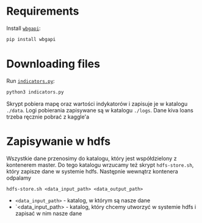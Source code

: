 # Requirements

Install [`wbgapi`](https://pypi.org/project/wbgapi/1.1.2/):

```bash
pip install wbgapi
```

# Downloading files
Run [`indicators.py`](./indicators.py):

```bash
python3 indicators.py
```
Skrypt pobiera mapę oraz wartości indykatorów i zapisuje je w katalogu `./data`. Logi pobierania zapisywane są w katalogu `./logs`. Dane kiva loans trzeba ręcznie pobrać z kaggle'a


# Zapisywanie w hdfs
Wszystkie dane przenosimy do katalogu, który jest współdzielony z kontenerem master. Do tego katalogu wrzucamy też skrypt `hdfs-store.sh`, który zapisze dane w systemie hdfs. Następnie wewnątrz kontenera odpalamy
```
hdfs-store.sh <data_input_path> <data_output_path>
```
- `<data_input_path>` - katalog, w którym są nasze dane
- `<data_input_path> - katalog, który chcemy utworzyć w systemie hdfs i zapisać w nim nasze dane 
